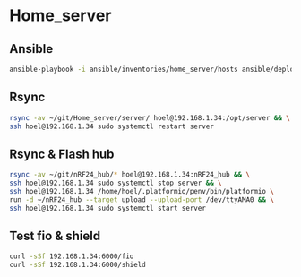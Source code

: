# Home_server

## Ansible

```bash
ansible-playbook -i ansible/inventories/home_server/hosts ansible/deploy.yml
```

## Rsync

```bash
rsync -av ~/git/Home_server/server/ hoel@192.168.1.34:/opt/server && \
ssh hoel@192.168.1.34 sudo systemctl restart server
```

## Rsync & Flash hub

```bash
rsync -av ~/git/nRF24_hub/* hoel@192.168.1.34:nRF24_hub && \
ssh hoel@192.168.1.34 sudo systemctl stop server && \
ssh hoel@192.168.1.34 /home/hoel/.platformio/penv/bin/platformio \
run -d ~/nRF24_hub --target upload --upload-port /dev/ttyAMA0 && \
ssh hoel@192.168.1.34 sudo systemctl start server
```

## Test fio & shield

```bash
curl -sSf 192.168.1.34:6000/fio
curl -sSf 192.168.1.34:6000/shield
```
